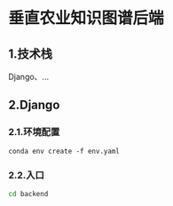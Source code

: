 # 垂直农业知识图谱后端
## 1.技术栈
Django、...
## 2.Django
### 2.1.环境配置
```
conda env create -f env.yaml
```
### 2.2.入口
```cmd
cd backend
```